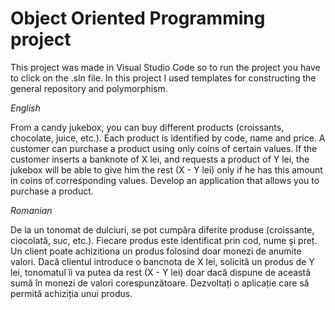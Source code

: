 # Object Oriented Programming project

This project was made in Visual Studio Code so to run the project you have to click on the .sln file.
In this project I used templates for constructing the general repository and polymorphism.


*English*

From a candy jukebox, you can buy different products (croissants, chocolate, juice, etc.).
Each product is identified by code, name and price. A customer can purchase a product using only coins of certain values.
If the customer inserts a banknote of X lei, and requests a product of Y lei, the jukebox will be able to give him the rest (X - Y lei) only if he has this amount in coins of corresponding values. Develop an application that allows you to purchase a product.

*Romanian*

De la un tonomat de dulciuri, se pot cumpăra diferite produse (croissante, ciocolată, suc, etc.). Fiecare
produs este identificat prin cod, nume și preț. Un client poate achizitiona un produs folosind doar
monezi de anumite valori. Dacă clientul introduce o bancnota de X lei, solicită un produs de Y lei,
tonomatul îi va putea da rest (X - Y lei) doar dacă dispune de această sumă în monezi de valori
corespunzătoare. Dezvoltați o aplicație care să permită achiziția unui produs. 

